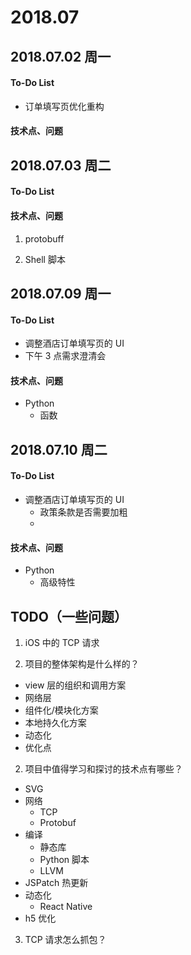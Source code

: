 
# 2018.07

## 2018.07.02 周一

#### To-Do List
- 订单填写页优化重构


#### 技术点、问题




## 2018.07.03 周二

#### To-Do List



#### 技术点、问题


1. protobuff 

2. Shell 脚本



## 2018.07.09 周一

#### To-Do List

- 调整酒店订单填写页的 UI
- 下午 3 点需求澄清会

#### 技术点、问题

- Python
  - 函数

## 2018.07.10 周二

#### To-Do List

- 调整酒店订单填写页的 UI
  - 政策条款是否需要加粗
  - 

#### 技术点、问题

- Python
  - 高级特性

## TODO（一些问题）

1. iOS 中的 TCP 请求




1. 项目的整体架构是什么样的？

- view 层的组织和调用方案
- 网络层
- 组件化/模块化方案
- 本地持久化方案
- 动态化
- 优化点


2. 项目中值得学习和探讨的技术点有哪些？

- SVG
- 网络
  - TCP
  - Protobuf
- 编译
  - 静态库
  - Python 脚本
  - LLVM
- JSPatch 热更新
- 动态化
  - React Native
- h5 优化

3. TCP 请求怎么抓包？